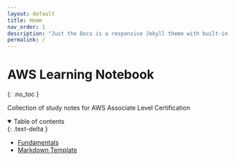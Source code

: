 ```yaml
---
layout: default
title: Home
nav_order: 1
description: "Just the Docs is a responsive Jekyll theme with built-in search that is easily customizable and hosted on GitHub Pages."
permalink: /
---
```


# AWS Learning Notebook
{: .no_toc }

Collection of study notes for AWS Associate Level Certification

<details open markdown="block">
  <summary>
    Table of contents
  </summary>
  {: .text-delta }

- [Fundamentals](docs/fundamentals)
- [Markdown Template](docs/template)

</details>




